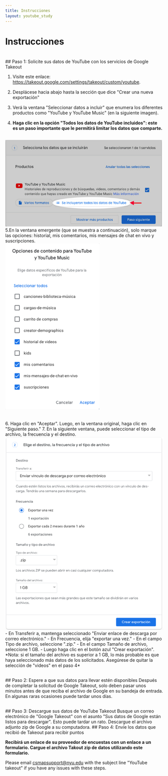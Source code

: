 ```yaml
---
title: Instrucciones
layout: youtube_study
---
```

<style>
ol li {padding-bottom:15px;}  
  
</style>  
# Instrucciones
<div style="padding-top:20px;"></div>
## Paso 1: Solicite sus datos de YouTube con los servicios de Google Takeout

1. Visite este enlace: <a href="https://takeout.google.com/settings/takeout/custom/youtube" target="new">https://takeout.google.com/settings/takeout/custom/youtube</a>.
2. Desplácese hacia abajo hasta la sección que dice "Crear una nueva exportación"
3. Verá la ventana "Seleccionar datos a incluir" que enumera los diferentes productos como "YouTube y YouTube Music" (en la siguiente imagen).
4. **Haga clic en la opción "Todos los datos de YouTube incluidos": este es un paso importante que le permitirá limitar los datos que comparte.**<br/>
<img src="images/yt_select_options_es.jpg" width="500" style="margin:auto;">
5.En la ventana emergente (que se muestra a continuación), solo marque las opciones: historial, mis comentarios, mis mensajes de chat en vivo y suscripciones. <br/>
<img src="images/yt-What_to_select_es.png" width="300" style="margin:auto;"><br/>
&nbsp;<br/>&nbsp;<br>
6. Haga clic en "Aceptar". Luego, en la ventana original, haga clic en "Siguiente paso."
7. En la siguiente ventana, puede seleccionar el tipo de archivo, la frecuencia y el destino.<br/>
<img src="images/yt-choose_file_type_es.png" width="600" style="margin:auto;"><br/>
- En Transferir a, mantenga seleccionado "Enviar enlace de descarga por correo electrónico."
- En Frecuencia, elija "exportar una vez."
- En el campo Tipo de archivo, seleccione ".zip."
- En el campo Tamaño de archivo, seleccione 1 GB.
- Luego haga clic en el botón azul "Crear exportación". 
<br/> 
*Nota: si el tamaño del archivo es superior a 1 GB, lo más probable es que haya seleccionado más datos de los solicitados. Asegúrese de quitar la selección de "videos" en el paso 4*
<div style="padding-top:30px;"></div>
## Paso 2: Espere a que sus datos para llevar estén disponibles
Después de completar la solicitud de Google Takeout, solo deben pasar unos minutos antes de que reciba el archivo de Google en su bandeja de entrada. En algunas raras ocasiones puede tardar unos días.
<div style="padding-top:30px;"></div>
## Paso 3: Descargue sus datos de YouTube Takeout
Busque un correo electrónico de "Google Takeout" con el asunto "Sus datos de Google están listos para descargar". Esto puede tardar un rato. Descargue el archivo adjunto zip de Google a su computadora.
## Paso 4: Envíe los datos que recibió de Takeout para recibir puntos
 
 **Recibirá un enlace de su proveedor de encuestas con un enlace a un formulario. Cargue el archivo Takout zip de datos utilizando este formulario.**


Please email csmapsupport@nyu.edu with the subject line "YouTube takeout" if you have any issues with these steps.




